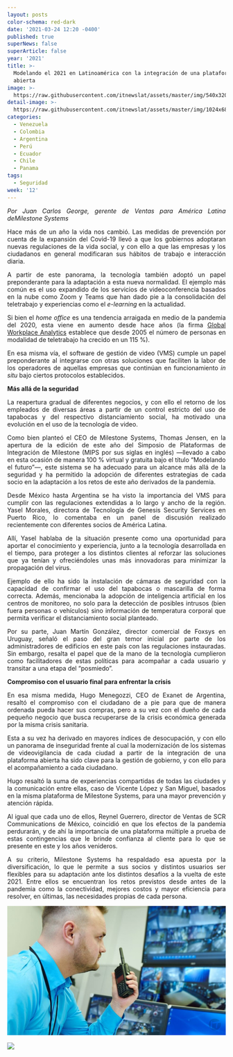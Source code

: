 ```yaml
---
layout: posts
color-schema: red-dark
date: '2021-03-24 12:20 -0400'
published: true
superNews: false
superArticle: false
year: '2021'
title: >-
  Modelando el 2021 en Latinoamérica con la integración de una plataforma
  abierta
image: >-
  https://raw.githubusercontent.com/itnewslat/assets/master/img/540x320/Vigilancia-p.jpg
detail-image: >-
  https://raw.githubusercontent.com/itnewslat/assets/master/img/1024x680/Vigilancia-g.jpg
categories:
  - Venezuela
  - Colombia
  - Argentina
  - Perú
  - Ecuador
  - Chile
  - Panama
tags:
  - Seguridad
week: '12'
---
```

<p style="text-align: justify;"><em>Por Juan Carlos George, gerente de Ventas para América Latina deMilestone Systems</em></p>
<p style="text-align: justify;"></p>
<p style="text-align: justify;">Hace más de un año la vida nos cambió. Las medidas de prevención por cuenta de la expansión del Covid-19 llevó a que los gobiernos adoptaran nuevas regulaciones de la vida social, y con ello a que las empresas y los ciudadanos en general modificaran sus hábitos de trabajo e interacción diaria.</p>
<p style="text-align: justify;">A partir de este panorama, la tecnología también adoptó un papel preponderante para la adaptación a esta nueva normalidad. El ejemplo más común es el uso expandido de los servicios de videoconferencia basados en la nube como Zoom y Teams que han dado pie a la consolidación del teletrabajo y experiencias como el <em>e-learning</em> en la actualidad.</p>
<p style="text-align: justify;">Si bien el <em>home office</em> es una tendencia arraigada en medio de la pandemia del 2020, esta viene en aumento desde hace años (la firma <a href="https://globalworkplaceanalytics.com/">Global Workplace Analytics</a> establece que desde 2005 el número de personas en modalidad de teletrabajo ha crecido en un 115 %).</p>
<p style="text-align: justify;">En esa misma vía, el software de gestión de video (VMS) cumple un papel preponderante al integrarse con otras soluciones que faciliten la labor de los operadores de aquellas empresas que continúan en funcionamiento <em>in situ</em> bajo ciertos protocolos establecidos.</p>
<p style="text-align: justify;"><strong>Más allá de la seguridad</strong></p>
<p style="text-align: justify;">La reapertura gradual de diferentes negocios, y con ello el retorno de los empleados de diversas áreas a partir de un control estricto del uso de tapabocas y del respectivo distanciamiento social, ha motivado una evolución en el uso de la tecnología de video.</p>
<p style="text-align: justify;">Como bien planteó el CEO de Milestone Systems, Thomas Jensen, en la apertura de la edición de este año del Simposio de Plataformas de Integración de Milestone (MIPS por sus siglas en inglés) —llevado a cabo en esta ocasión de manera 100 % virtual y gratuita bajo el título “Modelando el futuro”—, este sistema se ha adecuado para un alcance más allá de la seguridad y ha permitido la adopción de diferentes estrategias de cada socio en la adaptación a los retos de este año derivados de la pandemia.</p>
<p style="text-align: justify;">Desde México hasta Argentina se ha visto la importancia del VMS para cumplir con las regulaciones extendidas a lo largo y ancho de la región. Yasel Morales, directora de Tecnología de Genesis Security Services en Puerto Rico, lo comentaba en un panel de discusión realizado recientemente con diferentes socios de América Latina.</p>
<p style="text-align: justify;">Allí, Yasel hablaba de la situación presente como una oportunidad para aportar el conocimiento y experiencia, junto a la tecnología desarrollada en el tiempo, para proteger a los distintos clientes al reforzar las soluciones que ya tenían y ofreciéndoles unas más innovadoras para minimizar la propagación del virus.</p>
<p style="text-align: justify;">Ejemplo de ello ha sido la instalación de cámaras de seguridad con la capacidad de confirmar el uso del tapabocas o mascarilla de forma correcta. Además, mencionaba la adopción de inteligencia artificial en los centros de monitoreo, no solo para la detección de posibles intrusos (bien fuera personas o vehículos) sino información de temperatura corporal que permita verificar el distanciamiento social planteado.</p>
<p style="text-align: justify;">Por su parte, Juan Martín González, director comercial de Foxsys en Uruguay, señaló el paso del gran temor inicial por parte de los administradores de edificios en este país con las regulaciones instauradas. Sin embargo, resalta el papel que de la mano de la tecnología cumplieron como facilitadores de estas políticas para acompañar a cada usuario y transitar a una etapa del “posmiedo”.</p>
<p style="text-align: justify;"><strong>Compromiso con el usuario final para enfrentar la crisis</strong></p>
<p style="text-align: justify;">En esa misma medida, Hugo Menegozzi, CEO de Exanet de Argentina, resaltó el compromiso con el ciudadano de a pie para que de manera ordenada pueda hacer sus compras, pero a su vez con el dueño de cada pequeño negocio que busca recuperarse de la crisis económica generada por la misma crisis sanitaria.</p>
<p style="text-align: justify;">Esta a su vez ha derivado en mayores índices de desocupación, y con ello un panorama de inseguridad frente al cual la modernización de los sistemas de videovigilancia de cada ciudad a partir de la integración de una plataforma abierta ha sido clave para la gestión de gobierno, y con ello para el acompañamiento a cada ciudadano.</p>
<p style="text-align: justify;">Hugo resaltó la suma de experiencias compartidas de todas las ciudades y la comunicación entre ellas, caso de Vicente López y San Miguel, basados en la misma plataforma de Milestone Systems, para una mayor prevención y atención rápida.</p>
<p style="text-align: justify;">Al igual que cada uno de ellos, Reynel Guerrero, director de Ventas de SCR Communications de México, coincidió en que los efectos de la pandemia perdurarán, y de ahí la importancia de una plataforma múltiple a prueba de estas contingencias que le brinde confianza al cliente para lo que se presente en este y los años venideros.</p>
<p style="text-align: justify;">A su criterio, Milestone Systems ha respaldado esa apuesta por la diversificación, lo que le permite a sus socios y distintos usuarios ser flexibles para su adaptación ante los distintos desafíos a la vuelta de este 2021. Entre ellos se encuentran los retos previstos desde antes de la pandemia como la conectividad, mejores costos y mayor eficiencia para resolver, en últimas, las necesidades propias de cada persona.</p>

![](https://raw.githubusercontent.com/itnewslat/assets/master/img/540x320/Vigilancia-p.jpg)


<img src="https://tracker.metricool.com/c3po.jpg?hash=56f88a41e39ab42c063cc51676587a04"/>
